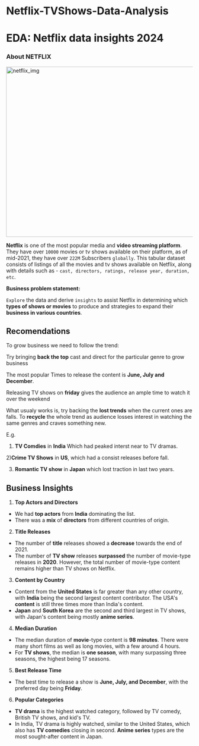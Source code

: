 # Netflix-TVShows-Data-Analysis

# EDA: Netflix data insights 2024
### **About NETFLIX**
<img src="https://help.nflxext.com/0af6ce3e-b27a-4722-a5f0-e32af4df3045_what_is_netflix_5_en.png" alt="netflix_img" width="1280" height="458">


**Netflix** is one of the most popular media and **video streaming platform**. They have over `10000` movies or tv shows available on their platform, as of mid-2021, they have over `222M` Subscribers `globally`. This tabular dataset consists of listings of all the movies and tv shows available on Netflix, along with details such as - `cast, directors, ratings, release year, duration, etc`.

**Business problem statement:**

`Explore` the data and derive `insights` to assist Netflix in determining which **types of shows or movies** to produce and strategies to expand their **business in various countries**.

## Recomendations
To grow business we need to follow the trend:

Try bringing **back the top** cast and direct for the particular genre to grow business

The most popular Times to release the content is **June, July and December**.

Releasing TV shows on **friday** gives the audience an ample time to watch it over the weekend

What usualy works is, try backing the **lost trends** when the current ones are falls. To **recycle** the whole trend as audience losses interest in watching the same genres and craves something new.

E.g.

1) **TV Comdies** in **India** Which had peaked interst near to TV dramas.

2)**Crime TV Shows** in **US**, which had a consist releases before fall.

3) **Romantic TV show** in **Japan** which lost traction in last two years.


## Business Insights

1) **Top Actors and Directors**
  - We had **top actors** from **India** dominating the list.
  - There was a **mix** of **directors** from different countries of origin.

2) **Title Releases**
  - The number of **title** releases showed a **decrease** towards the end of 2021.
  - The number of **TV show** releases **surpassed** the number of movie-type releases in **2020**. However, the total number of movie-type content remains higher than TV shows on Netflix.

3) **Content by Country**
  - Content from the **United States** is far greater than any other country, with **India** being the second largest content contributor. The USA's **content** is still three times more than India's content.
  - **Japan** and **South Korea** are the second and third largest in TV shows, with Japan's content being mostly **anime series**.

4) **Median Duration**
  - The median duration of **movie**-type content is **98 minutes**. There were many short films as well as long movies, with a few around 4 hours.
  - For **TV shows**, the median is **one season**, with many surpassing three seasons, the highest being 17 seasons.

5) **Best Release Time**
  - The best time to release a show is **June, July, and December**, with the preferred day being **Friday**.

6) **Popular Categories**
  - **TV drama** is the highest watched category, followed by TV comedy, British TV shows, and kid's TV.
  - In India, TV drama is highly watched, similar to the United States, which also has **TV comedies** closing in second. **Anime series** types are the most sought-after content in Japan.
